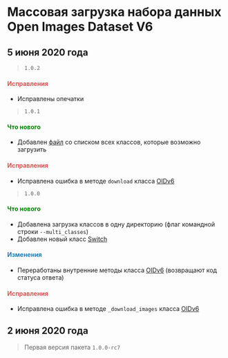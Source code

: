 # Массовая загрузка набора данных Open Images Dataset V6

## 5 июня 2020 года

> `1.0.2`

<h4><span style="color:#DB534F;">Исправления</span></h4>

- Исправлены опечатки

> `1.0.1`

<h4><span style="color:#008000;">Что нового</span></h4>

- Добавлен [файл](https://github.com/DmitryRyumin/OIDv6/blob/master/oidv6/classes.txt) со списком всех классов, которые возможно загрузить

<h4><span style="color:#DB534F;">Исправления</span></h4>

- Исправлена ошибка в методе `download` класса [OIDv6](https://github.com/DmitryRyumin/OIDv6/blob/master/oidv6/OIDv6.py)

> `1.0.0`

<h4><span style="color:#008000;">Что нового</span></h4>

- Добавлена загрузка классов в одну директорию (флаг командной строки `--multi_classes`)
- Добавлен новый класс [Switch](https://github.com/DmitryRyumin/OIDv6/blob/master/oidv6/modules/core/switch.py)

<h4><span style="color:#247CB4;">Изменения</span></h4>

- Переработаны внутренние методы класса [OIDv6](https://github.com/DmitryRyumin/OIDv6/blob/master/oidv6/OIDv6.py) (возвращают код статуса ответа)

<h4><span style="color:#DB534F;">Исправления</span></h4>

- Исправлена ошибка в методе `_download_images` класса [OIDv6](https://github.com/DmitryRyumin/OIDv6/blob/master/oidv6/OIDv6.py)

## 2 июня 2020 года

> Первая версия пакета `1.0.0-rc7`

